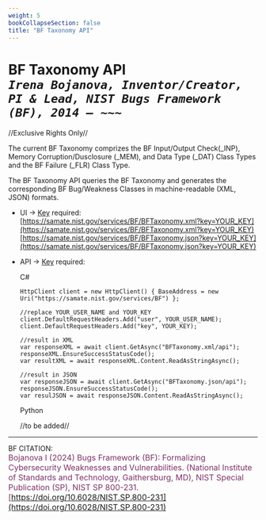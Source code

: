 ```yaml
---
weight: 5
bookCollapseSection: false
title: "BF Taxonomy API"
---
```


<!-- Google tag (gtag.js) -->
<script async src="https://www.googletagmanager.com/gtag/js?id=G-PJ364XPP9F"></script>
<script>
  window.dataLayer = window.dataLayer || [];
  function gtag(){dataLayer.push(arguments);}
  gtag('js', new Date());

  gtag('config', 'G-PJ364XPP9F');
</script>

# BF Taxonomy API <br/> _`Irena Bojanova, Inventor/Creator, PI & Lead, NIST Bugs Framework (BF), 2014 – ~~~`_

//Exclusive Rights Only//

The current BF Taxonomy comprizes the BF Input/Output Check(_INP), Memory Corruption/Dusclosure (_MEM), and Data Type (_DAT) Class Types and the BF Failure (_FLR) Class Type.

The BF Taxonomy API queries the BF Taxonomy and generates the corresponding BF Bug/Weakness Classes in machine-readable (XML, JSON) formats.

- UI &rarr; [Key](https://forms.gle/SRZyva5Vn1i4dQQ2A) required: <br/>
  [https://samate.nist.gov/services/BF/BFTaxonomy.xml?key=YOUR_KEY](https://samate.nist.gov/services/BF/BFTaxonomy.xml?key=YOUR_KEY) </br>
  [https://samate.nist.gov/services/BF/BFTaxonomy.json?key=YOUR_KEY](https://samate.nist.gov/services/BF/BFTaxonomy.json?key=YOUR_KEY)

- API &rarr; [Key](https://forms.gle/SRZyva5Vn1i4dQQ2A) required: <br/>

  C# <br/>
        
      HttpClient client = new HttpClient() { BaseAddress = new Uri("https://samate.nist.gov/services/BF") };

      //replace YOUR_USER_NAME and YOUR_KEY
      client.DefaultRequestHeaders.Add("user", YOUR_USER_NAME);
      client.DefaultRequestHeaders.Add("key", YOUR_KEY);

      //result in XML
      var responseXML = await client.GetAsync("BFTaxonomy.xml/api");
      responseXML.EnsureSuccessStatusCode();        
      var resultXML = await responseXML.Content.ReadAsStringAsync();

      //result in JSON
      var responseJSON = await client.GetAsync("BFTaxonomy.json/api");       
      responseJSON.EnsureSuccessStatusCode();         
      var resulJSON = await responseJSON.Content.ReadAsStringAsync();

   Python
      
    //to be added//
 _______________________________

BF CITATION: <br/>
<l style="font-size: 16px; color: #7D3368"> Bojanova I (2024) Bugs Framework (BF): Formalizing Cybersecurity Weaknesses and Vulnerabilities. (National Institute of Standards and Technology, Gaithersburg, MD), NIST Special Publication (SP), NIST SP 800-231. [https://doi.org/10.6028/NIST.SP.800-231](https://doi.org/10.6028/NIST.SP.800-231)</l>  <br/>